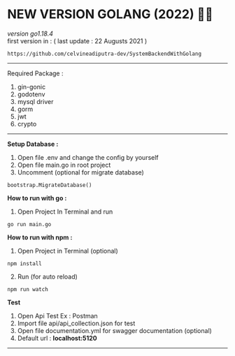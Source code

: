 # NEW VERSION GOLANG (2022) 🐱‍🚀
_version go1.18.4_
<br/>
first version in : ( last update : 22 Augusts 2021 )
```
https://github.com/celvineadiputra-dev/SystemBackendWithGolang
```

<hr/>

Required Package : 
1. gin-gonic
2. godotenv
3. mysql driver
4. gorm
5. jwt
6. crypto

<hr/>

**Setup Database :**
1. Open file .env and change the config by yourself
2. Open file main.go in root project
3. Uncomment (optional for migrate database)
```
bootstrap.MigrateDatabase()
```

**How to run with go :**
1. Open Project In Terminal and run
```
go run main.go
```

**How to run with npm :** 
1. Open Project in Terminal (optional)
```
npm install
```
2. Run (for auto reload)
```
npm run watch
```

**Test**
1. Open Api Test Ex : Postman
2. Import file api/api_collection.json for test
3. Open file documentation.yml for swagger documentation (optional)
4. Default url : **localhost:5120**

<hr/>